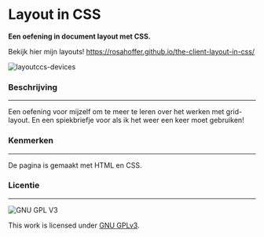 # Layout in CSS

**Een oefening in document layout met CSS.**

Bekijk hier mijn layouts! https://rosahoffer.github.io/the-client-layout-in-css/

![layoutccs-devices](https://user-images.githubusercontent.com/112861375/200326110-b95be19e-af1a-4612-b15b-272f44029085.png)

### Beschrijving

***

Een oefening voor mijzelf om te meer te leren over het werken met grid-layout. En een spiekbriefje voor als ik het weer een keer moet gebruiken!

### Kenmerken

***

De pagina is gemaakt met HTML en CSS.

### Licentie

***

![GNU GPL V3](https://www.gnu.org/graphics/gplv3-127x51.png)

This work is licensed under [GNU GPLv3](./LICENSE).
